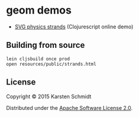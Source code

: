 # geom demos

- [SVG physics strands](http://demo.thi.ng/geom/physics/strands.html) (Clojurescript online demo)

## Building from source

```
lein cljsbuild once prod
open resources/public/strands.html
```

## License

Copyright © 2015 Karsten Schmidt

Distributed under the [Apache Software License 2.0](http://www.apache.org/licenses/LICENSE-2.0).
